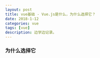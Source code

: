 ```yaml
---
layout: post
title: vue基础 - Vue.js是什么，为什么选择它？
date: 2018-1-12
categories: vue
tags: [vue]
description: 边学边记录。
---
```


### 为什么选择它
